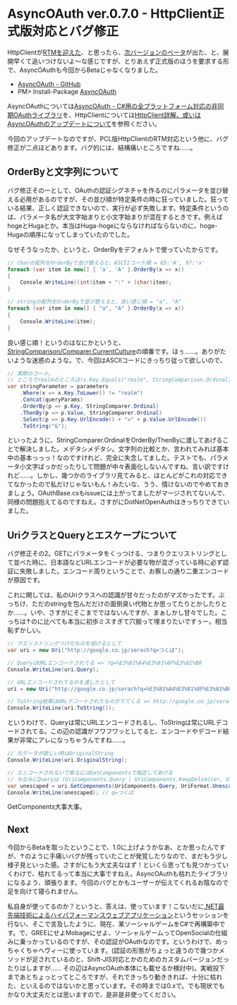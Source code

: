 # AsyncOAuth ver.0.7.0 - HttpClient正式版対応とバグ修正

HttpClientが[RTMを迎えた](http://blogs.msdn.com/b/dotnet/archive/2013/05/29/get-httpclient-rtm-200-ok.aspx)、と思ったら、[次バージョンのベータ](http://blogs.msdn.com/b/dotnet/archive/2013/06/19/update-to-httpclient-and-automatic-decompression.aspx)が出た、と、展開早くて追いつけないよ～な感じですが、とりあえず正式版のほうを要求する形で、AsyncOAuthも今回からBetaじゃなくなりました。

* [AsyncOAuth - GitHub](https://github.com/neuecc/AsyncOAuth)
* PM> Install-Package [AsyncOAuth](https://nuget.org/packages/AsyncOAuth/)

AsyncOAuthについては[AsyncOAuth - C#用の全プラットフォーム対応の非同期OAuthライブラリ](http://neue.cc/2013/02/27_398.html)を、HttpClientについては[HttpClient詳解、或いはAsyncOAuthのアップデートについて](http://neue.cc/2013/05/27_405.html)を参照ください。

今回のアップデートなのですが、PCL版HttpClientのRTM対応という他に、バグ修正が二点ほどあります。バグ的には、結構痛いところですね……。

OrderByと文字列について
---
バグ修正その一として、OAuthの認証シグネチャを作るのにパラメータを並び替える必用があるのですが、その並び順が特定条件の時に狂っていました。狂っている結果、正しく認証できないので、実行が必ず失敗します。特定条件というのは、パラメータ名が大文字始まりと小文字始まりが混在するときです。例えばhogeとHugaとか。本当はHuga-hogeにならなければならないのに、hoge-Hugaの順序になってしまっていたのでした。

なぜそうなったか、というと、OrderByをデフォルトで使っていたからです。

```csharp
// charの配列をOrderByで並び替えると、ASCIIコード順 = 65:'A', 97:'a'
foreach (var item in new[] { 'a', 'A' }.OrderBy(x => x))
{
    Console.WriteLine((int)item + ":" + (char)item);
}

// stringの配列をOrderByで並び替えると、良い感じ順 = "a", "A"
foreach (var item in new[] { "a", "A" }.OrderBy(x => x))
{
    Console.WriteLine(item);
}
```

良い感じ順！というのはなにかというと、[StringComparison/Comparer.CurrentCulture](http://msdn.microsoft.com/ja-jp/library/system.stringcomparer.currentculture.aspx)の順番です。ほぅ……。ありがたいような迷惑のような。で、今回はASCIIコードにきっちり従って欲しいので、

```csharp
// 実際のコード。
// ところでrealmのところは!x.Key.Equals("realm", StringComparison.OrdinalIgnoreCase) って書くべき、次のバージョンで直します
var stringParameter = parameters
    .Where(x => x.Key.ToLower() != "realm")
    .Concat(queryParams)
    .OrderBy(p => p.Key, StringComparer.Ordinal)
    .ThenBy(p => p.Value, StringComparer.Ordinal)
    .Select(p => p.Key.UrlEncode() + "=" + p.Value.UrlEncode())
    .ToString("&");
```

といったように、StringComparer.OrdinalをOrderBy/ThenByに渡してあげることで解決しました。メデタシメデタシ。文字列の比較とか、言われてみれば基本中の基本っっっ！なのですけれど、完全に失念してました。テストでも、パラメータ小文字ばっかだったりして問題が中々表面化しないんですね、言い訳ですけれど……。しかし、幾つかのライブラリ見てみると、ほとんどがこれの対応できてなかったので私だけじゃないもん！みたいな、うう、情けないのでやめておきましょう。OAuthBase.csもissueには上がってましたがマージされてないんで、同様の問題抱えてるのですねえ。さすがにDotNetOpenAuthはきっちりできていました。

UriクラスとQueryとエスケープについて
---
バグ修正その2。GETにパラメータをくっつける、つまりクエリストリングとして並べた時に、日本語などURLエンコードが必要な物が混ざっている時に必ず認証に失敗しました。エンコード周りということで、お察しの通り二重エンコードが原因です。

これに関しては、私のUriクラスへの認識が甘々だったのがマズかったです。ぶっちけ、ただのstringを包んだだけの面倒臭い代物とか思ってたりとかしたりとか……。いや、さすがにそこまでではないんですが、まぁしかし甘々でした。こっちは↑のに比べても本当に初歩ミスすぎて穴掘って埋まりたいですぅー。相当恥ずかしい。

```csharp
// クエリストリングつけたものを投げるとして
var uri = new Uri("http://google.co.jp/serach?q=つくば");

// QueryはURLエンコードされてる => ?q=%E3%81%A4%E3%81%8F%E3%81%B0
Console.WriteLine(uri.Query);

// URLエンコードされてるのを渡したとして
uri = new Uri("http://google.co.jp/serach?q=%E3%81%A4%E3%81%8F%E3%81%B0");

// ToString結果はURLデコードされたものがでてくる => http://google.co.jp/serach?q=つくば
Console.WriteLine(uri.ToString());
```

というわけで、Queryは常にURLエンコードされるし、ToStringは常にURLデコードされてる。この辺の認識がフワフワッとしてると、エンコードやデコード結果が非常にアレになっちゃうんですね……。

```csharp
// 元データが欲しい時はOriginalString
Console.WriteLine(uri.OriginalString);

// エンコードされないで取るにはGetComponentsで指定してあげる
// ちなみにQueryは (UriComponents.Query | UriComponents.KeepDelimiter, UriFormat.Escaped) と等しい
var unescaped = uri.GetComponents(UriComponents.Query, UriFormat.Unescaped);
Console.WriteLine(unescaped); // q=つくば
```

GetComponents大事大事。

Next
---
今回からBetaを取ったということで、1.0に上げようかなあ、とか思ったんですが、↑のように手痛いバグが残っていたことが発覚したりなので、まだもう少し様子見といった感。さすがにもう大丈夫なはず！といくら思っても見つかっていくわけで、枯れてるって本当に大事ですねえ。AsyncOAuthも枯れたライブラリになるよう、頑張ります。今回のバグとかもユーザーが伝えてくれるお陰なので足を向けて寝られません。

私自身が使ってるのか？というと、答えは、使っています！こないだに[.NET最先端技術によるハイパフォーマンスウェブアプリケーション](http://neue.cc/2013/06/10_406.html)というセッションを行ない、そこで言及したように、現在、某ソーシャルゲームをC#で再構築中です。で、GREEにせよMobageにせよ、ソーシャルゲームってOpenSocialの仕組みに乗っかっているのですが、その認証がOAuthなのです。というわけで、めっちゃくちゃヘヴィーに使っています。(認証の形態がちょっと違うので幾つかメソッドが足されているのと、Shift-JIS対応とかのためのカスタムバージョンだったりはしますが…… その辺はAsyncOAuth本体にも載せるか検討中)。実戦投下まであとちょっとってところですが、それできっちり動ききれば、十分に枯れた、といえるのではないかと思っています。その時までは0.xで。でも現状でもかなり大丈夫だとは思いますので、是非是非使ってください。
